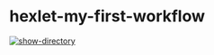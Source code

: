 # hexlet-my-first-workflow
[![show-directory](https://github.com/Helgarold/hexlet-my-first-workflow/actions/workflows/show-directory.yml/badge.svg?branch=main)](https://github.com/Helgarold/hexlet-my-first-workflow/actions/workflows/show-directory.yml)
